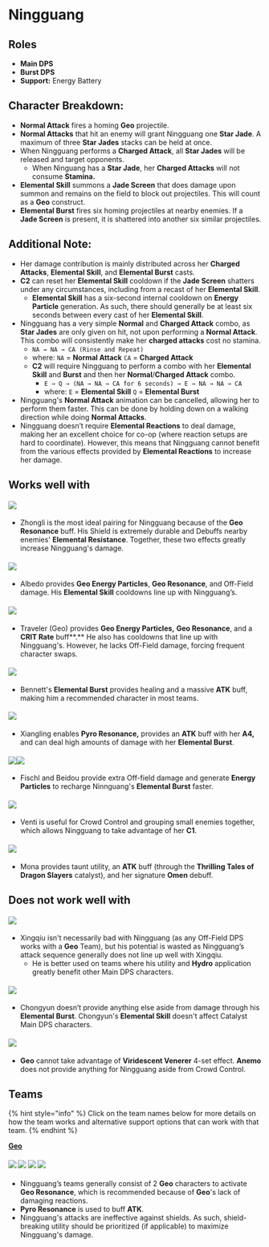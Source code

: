 # Ningguang

## Roles

* **Main DPS**
* **Burst DPS**
* **Support:** Energy Battery

## Character Breakdown:

* **Normal Attack** fires a homing **Geo** projectile.
* **Normal Attacks** that hit an enemy will grant Ningguang one **Star Jade**. A maximum of three **Star Jades** stacks can be held at once.
* When Ningguang performs a **Charged Attack**, all **Star Jades** will be released and target opponents.
  * When Ninguang has a **Star Jade**, her **Charged Attacks** will not consume **Stamina.**
* **Elemental Skill** summons a **Jade Screen** that does damage upon summon and remains on the field to block out projectiles. This will count as a **Geo** construct.
* **Elemental Burst** fires six homing projectiles at nearby enemies. If a **Jade Screen** is present, it is shattered into another six similar projectiles.

## Additional Note:

* Her damage contribution is mainly distributed across her **Charged Attacks**, **Elemental Skill**, and **Elemental Burst** casts.
* **C2** can reset her **Elemental Skill** cooldown if the **Jade Screen** shatters under any circumstances, including from a recast of her **Elemental Skill**.
  * **Elemental Skill** has a six-second internal cooldown on **Energy Particle** generation. As such, there should generally be at least six seconds between every cast of her **Elemental Skill**.
* Ningguang has a very simple **Normal** and **Charged Attack** combo, as **Star Jades** are only given on hit, not upon performing a **Normal Attack**. This combo will consistently make her **charged attacks** cost no stamina.
  * `NA → NA → CA (Rinse and Repeat)`
  * where: `NA`  = **Normal Attack** `CA` = **Charged Attack**
  * **C2** will require Ningguang to perform a combo with her **Elemental Skill** and **Burst** and then her **Normal**/**Charged Attack** combo.
    * `E → Q → (NA → NA → CA for 6 seconds) → E → NA → NA → CA`
    * where: `E` = **Elemental Skill** `Q` = **Elemental Burst**
* Ningguang's **Normal Attack** animation can be cancelled, allowing her to perform them faster. This can be done by holding down on a walking direction while doing **Normal Attacks**.
* Ningguang doesn’t require **Elemental Reactions** to deal damage, making her an excellent choice for co-op (where reaction setups are hard to coordinate). However, this means that Ningguang cannot benefit from the various effects provided by **Elemental Reactions** to increase her damage.

## Works well with

#### ![](../../.gitbook/assets/UI\_AvatarIcon\_Zhongli.png)

* Zhongli is the most ideal pairing for Ningguang because of the **Geo Resonance** buff. His Shield is extremely durable and Debuffs nearby enemies' **Elemental Resistance**. Together, these two effects greatly increase Ningguang's damage.

#### ![](../../.gitbook/assets/UI\_AvatarIcon\_Albedo.png)

* Albedo provides **Geo Energy Particles**, **Geo Resonance**, and Off-Field damage. His **Elemental Skill** cooldowns line up with Ningguang’s.

#### ![](../../.gitbook/assets/UI\_AvatarIcon\_Aether\_Geo.png)

* Traveler (Geo) provides **Geo Energy Particles,** **Geo Resonance**, and a **CRIT Rate** buff**.** He also has cooldowns that line up with Ningguang's. However, he lacks Off-Field damage, forcing frequent character swaps.

#### ![](../../.gitbook/assets/UI\_AvatarIcon\_Bennett.png)

* Bennett's **Elemental Burst** provides healing and a massive **ATK** buff, making him a recommended character in most teams.

#### ![](../../.gitbook/assets/UI\_AvatarIcon\_Xiangling.png)

* Xiangling enables **Pyro Resonance,** provides an **ATK** buff with her **A4,** and can deal high amounts of damage with her **Elemental Burst**.

#### ![](../../.gitbook/assets/UI\_AvatarIcon\_Beidou.png)![](../../.gitbook/assets/UI\_AvatarIcon\_Fischl.png)

* Fischl and Beidou provide extra Off-field damage and generate **Energy Particles** to recharge Ninnguang's **Elemental Burst** faster.

#### ![](../../.gitbook/assets/UI\_AvatarIcon\_Venti.png)

* Venti is useful for Crowd Control and grouping small enemies together, which allows Ningguang to take advantage of her **C1**.

#### ![](../../.gitbook/assets/UI\_AvatarIcon\_Mona.png)

* Mona provides taunt utility, an **ATK** buff (through the **Thrilling Tales of Dragon Slayers** catalyst), and her signature **Omen** debuff.

## Does not work well with

#### ![](../../.gitbook/assets/UI\_AvatarIcon\_Xingqiu.png)

* Xingqiu isn't necessarily bad with Ningguang (as any Off-Field DPS works with a **Geo** Team), but his potential is wasted as Ningguang’s attack sequence generally does not line up well with Xingqiu.
  * He is better used on teams where his utility and **Hydro** application greatly benefit other Main DPS characters.

#### ![](../../.gitbook/assets/UI\_AvatarIcon\_Chongyun.png)

* Chongyun doesn’t provide anything else aside from damage through his **Elemental Burst**. Chongyun's **Elemental Skill** doesn't affect Catalyst Main DPS characters.

#### ![](../../.gitbook/assets/Element\_Anemo.webp)

* **Geo** cannot take advantage of **Viridescent Venerer** 4-set effect. **Anemo** does not provide anything for Ningguang aside from Crowd Control.

## Teams

{% hint style="info" %}
Click on the team names below for more details on how the team works and alternative support options that can work with that team.
{% endhint %}

[**Geo**](../../teams/geo.md)

#### ![](../../.gitbook/assets/UI\_AvatarIcon\_Ningguang.png) ![](../../.gitbook/assets/UI\_AvatarIcon\_Zhongli.png) ![](../../.gitbook/assets/UI\_AvatarIcon\_Xiangling.png) ![](../../.gitbook/assets/UI\_AvatarIcon\_Bennett.png)

* Ningguang’s teams generally consist of 2 **Geo** characters to activate **Geo Resonance**, which is recommended because of **Geo**'s lack of damaging reactions.
* **Pyro Resonance** is used to buff **ATK**.
* Ningguang's attacks are ineffective against shields. As such, shield-breaking utility should be prioritized (if applicable) to maximize Ningguang's damage.
